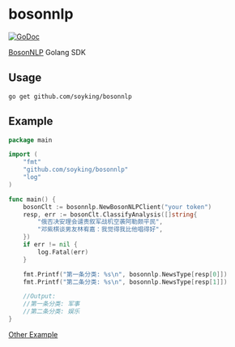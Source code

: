 # bosonnlp

[![GoDoc](https://godoc.org/github.com/soyking/bosonnlp?status.svg)](https://godoc.org/github.com/soyking/bosonnlp)

[BosonNLP](http://docs.bosonnlp.com) Golang SDK 

## Usage

```
go get github.com/soyking/bosonnlp
```

## Example

```go
package main

import (
	"fmt"
	"github.com/soyking/bosonnlp"
	"log"
)

func main() {
	bosonClt := bosonnlp.NewBosonNLPClient("your token")
	resp, err := bosonClt.ClassifyAnalysis([]string{
		"俄否决安理会谴责叙军战机空袭阿勒颇平民",
		"邓紫棋谈男友林宥嘉：我觉得我比他唱得好",
	})
	if err != nil {
		log.Fatal(err)
	}

	fmt.Printf("第一条分类: %s\n", bosonnlp.NewsType[resp[0]])
	fmt.Printf("第二条分类: %s\n", bosonnlp.NewsType[resp[1]])

	//Output:
	//第一条分类: 军事
	//第二条分类: 娱乐
}
```

[Other Example](https://github.com/soyking/bosonnlp/blob/master/api_test.go)